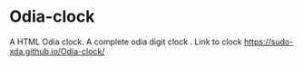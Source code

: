 # Odia-clock
A HTML Odia clock.
A complete odia digit clock .
Link to clock https://sudo-xda.github.io/Odia-clock/
